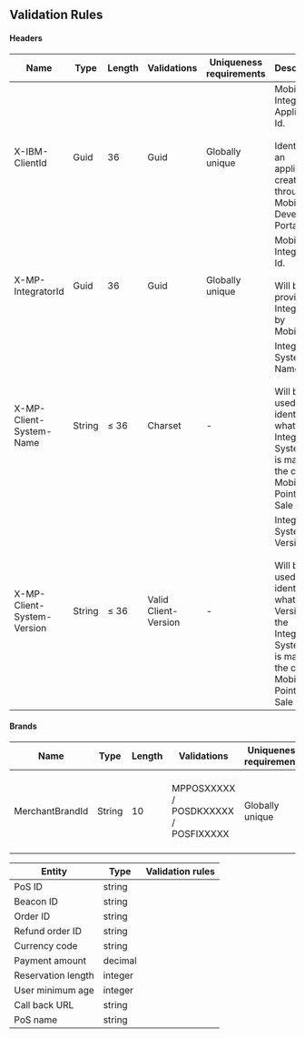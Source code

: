 ## <a name="validation"></a>Validation Rules

#### Headers

| Name | Type | Length | Validations | Uniqueness requirements | Description |
|------|------|--------|-------------|-------------------------|-------------|
| X-IBM-ClientId | Guid | 36 | Guid | Globally unique | MobilePay Integrator Application Id.<br><br> Identifies an application created through MobilePay Developer Portal. |
| X-MP-IntegratorId | Guid | 36 | Guid | Globally unique | MobilePay Integrator Id.<br><br> Will be provided to Integrators by MobilePay. |
| X-MP-Client-System-Name | String | ≤ 36 | Charset | - | Integrators System Name.<br><br>Will be used to identify what Integrator System that is making the call to MobilePay Point of Sale API's. |
| X-MP-Client-System-Version | String | ≤ 36 | Valid Client-Version | - | Integrators System Version.<br><br>Will be used to identify what Version of the Integrator System that is making the call to MobilePay Point of Sale API's. |

#### Brands

| Name | Type | Length | Validations | Uniqueness requirements | Description |
|------|------|--------|-------------|-------------------------|-------------|
| MerchantBrandId | String | 10	| MPPOSXXXXX /<br>POSDKXXXXX /<br>POSFIXXXXX | Globally unique | MobilePay Brand Id<br><br>This identifies a Brand in MobilePay. |




|Entity              | Type    | Validation rules     |
|--------------------|---------|----------------------|
|PoS ID              | string  |                      |
|Beacon ID           | string  |                     |
|Order ID            | string  |                    |
|Refund order ID     | string  |                   |
|Currency code       | string  |                  |                      
|Payment amount      | decimal |                 |
|Reservation length  | integer |                |
|User minimum age    | integer |               |
|Call back URL       | string  |              |
|PoS name            | string  |             |
